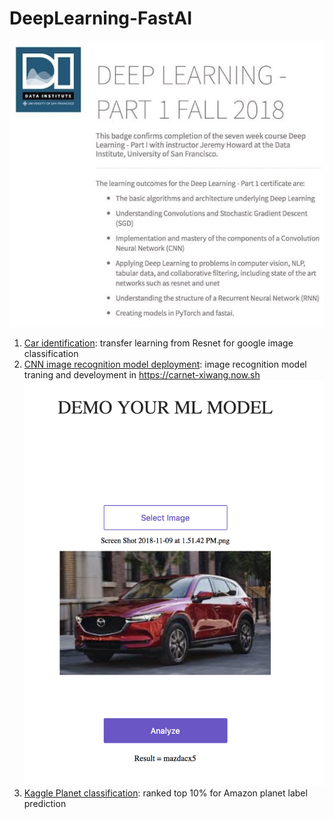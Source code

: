 # DeepLearning-FastAI
![](DeepLearning_Certificate.jpeg "Deep Learning Certificate by USF with Fast.ai")
1. [Car identification](https://github.com/XiwangLi/DeepLearning-FastAI/blob/master/Assigment/lesson2-car-identification.ipynb): transfer learning from Resnet for google image classification
2. [CNN image recognition model deployment](https://github.com/XiwangLi/DeepLearning-FastAI/blob/master/Assigment/Car_Net_XWL.ipynb): image recognition model traning and develoyment in https://carnet-xiwang.now.sh
![](Assigment/Deployment_CarNet.png "Car recognition screen shot")
3. [Kaggle Planet classification](https://github.com/XiwangLi/DeepLearning-FastAI/blob/master/Assigment/lesson3-planet_Xiwang.ipynb): ranked top 10% for Amazon planet label prediction
